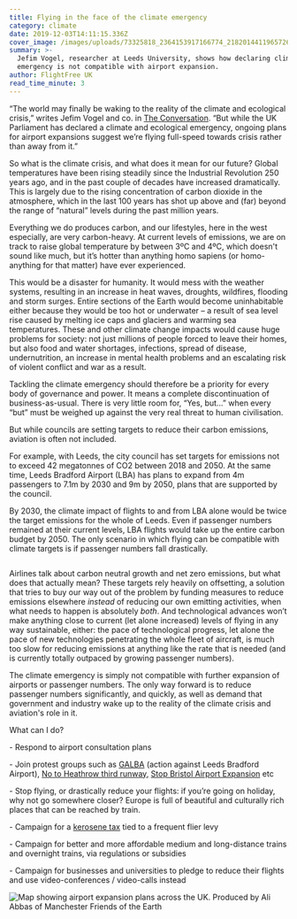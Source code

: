 ```yaml
---
title: Flying in the face of the climate emergency
category: climate
date: 2019-12-03T14:11:15.336Z
cover_image: /images/uploads/73325818_2364153917166774_218201441196572672_o.jpg
summary: >-
  Jefim Vogel, researcher at Leeds University, shows how declaring climate
  emergency is not compatible with airport expansion.
author: FlightFree UK
read_time_minute: 3
---
```

“The world may finally be waking to the reality of the climate and ecological crisis,” writes Jefim Vogel and co. in [The Conversation](https://theconversation.com/we-cant-expand-airports-after-declaring-a-climate-emergency-lets-shift-to-low-carbon-transport-instead-120740). “But while the UK Parliament has declared a climate and ecological emergency, ongoing plans for airport expansions suggest we’re flying full-speed towards crisis rather than away from it.” 

So what is the climate crisis, and what does it mean for our future? Global temperatures have been rising steadily since the Industrial Revolution 250 years ago, and in the past couple of decades have increased dramatically. This is largely due to the rising concentration of carbon dioxide in the atmosphere, which in the last 100 years has shot up above and (far) beyond the range of “natural” levels during the past million years. 

Everything we do produces carbon, and our lifestyles, here in the west especially, are very carbon-heavy. At current levels of emissions, we are on track to raise global temperature by between 3ºC and 4ºC, which doesn't sound like much, but it’s hotter than anything homo sapiens (or homo-anything for that matter) have ever experienced.

This would be a disaster for humanity. It would mess with the weather systems, resulting in an increase in heat waves, droughts, wildfires, flooding and storm surges. Entire sections of the Earth would become uninhabitable either because they would be too hot or underwater – a result of sea level rise caused by melting ice caps and glaciers and warming sea temperatures. These and other climate change impacts would cause huge problems for society: not just millions of people forced to leave their homes, but also food and water shortages, infections, spread of disease, undernutrition, an increase in mental health problems and an escalating risk of violent conflict and war as a result.

Tackling the climate emergency should therefore be a priority for every body of governance and power. It means a complete discontinuation of business-as-usual. There is very little room for, “Yes, but…” when every “but” must be weighed up against the very real threat to human civilisation.

But while councils are setting targets to reduce their carbon emissions, aviation is often not included.

For example, with Leeds, the city council has set targets for emissions not to exceed 42 megatonnes of CO2 between 2018 and 2050. At the same time, Leeds Bradford Airport (LBA) has plans to expand from 4m passengers to 7.1m by 2030 and 9m by 2050, plans that are supported by the council. 

By 2030, the climate impact of flights to and from LBA alone would be twice the target emissions for the whole of Leeds. Even if passenger numbers remained at their current levels, LBA flights would take up the entire carbon budget by 2050. The only scenario in which flying can be compatible with climate targets is if passenger numbers fall drastically. 

![]()

Airlines talk about carbon neutral growth and net zero emissions, but what does that actually mean? These targets rely heavily on offsetting, a solution that tries to buy our way out of the problem by funding measures to reduce emissions elsewhere _instead_ of reducing our own emitting activities, when what needs to happen is absolutely _both_. And technological advances won’t make anything close to current (let alone increased) levels of flying in any way sustainable, either: the pace of technological progress, let alone the pace of new technologies penetrating the whole fleet of aircraft, is much too slow for reducing emissions at anything like the rate that is needed (and is currently totally outpaced by growing passenger numbers). 

The climate emergency is simply not compatible with further expansion of airports or passenger numbers. The only way forward is to reduce passenger numbers significantly, and quickly, as well as demand that government and industry wake up to the reality of the climate crisis and aviation's role in it.

What can I do?

\-  Respond to airport consultation plans

\-  Join protest groups such as [GALBA](https://www.facebook.com/GfAoLBA/) (action against Leeds Bradford Airport), [No to Heathrow third runway](https://www.no3rdrunwaycoalition.co.uk), [Stop Bristol Airport Expansion](http://www.stopbristolairportexpansion.org) etc

\-  Stop flying, or drastically reduce your flights: if you’re going on holiday, why not go somewhere closer? Europe is full of beautiful and culturally rich places that can be reached by train.

\-  Campaign for a [kerosene tax](https://eci.ec.europa.eu/008/public/#/initiative) tied to a frequent flier levy

\-  Campaign for better and more affordable medium and long-distance trains and overnight trains, via regulations or subsidies

\-   Campaign for businesses and universities to pledge to reduce their flights and use video-conferences / video-calls instead

![](/images/uploads/airport-expansion.png "Map showing airport expansion plans across the UK. Produced by Ali Abbas of Manchester Friends of the Earth")
